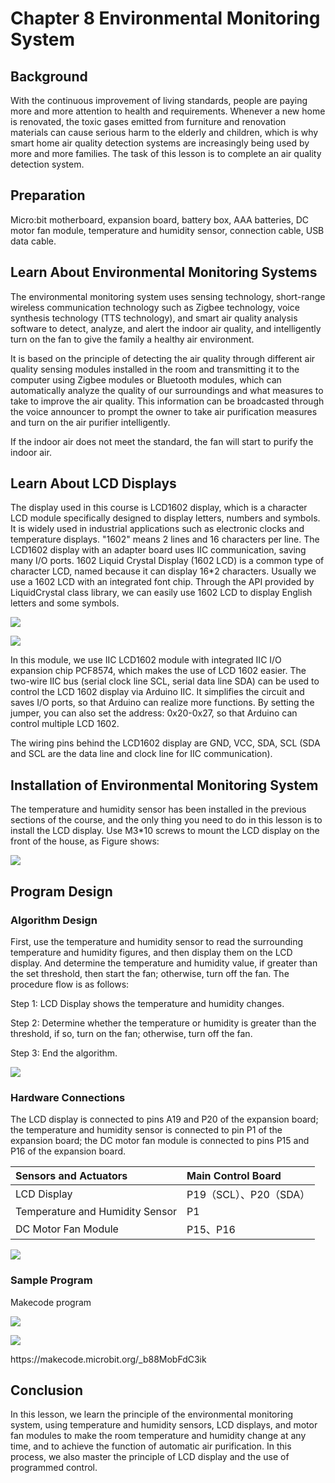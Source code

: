 # Chapter 8  Environmental Monitoring System 

## Background 
<P>
With the continuous improvement of living standards, people are paying more and more attention to health and requirements. Whenever a new home is renovated, the toxic gases emitted from furniture and renovation materials can cause serious harm to the elderly and children, which is why smart home air quality detection systems are increasingly being used by more and more families. The task of this lesson is to complete an air quality detection system. 
<P>

## Preparation  
<P>
Micro:bit motherboard, expansion board, battery box, AAA batteries, DC motor fan module, temperature and humidity sensor, connection cable, USB data cable.  
<P>

## Learn About Environmental Monitoring Systems 

<P>
The environmental monitoring system uses sensing technology, short-range wireless communication technology such as Zigbee technology, voice synthesis technology (TTS technology), and smart air quality analysis software to detect, analyze, and alert the indoor air quality, and intelligently turn on the fan to give the family a healthy air environment. 
<P>
<P>
It is based on the principle of detecting the air quality through different air quality sensing modules installed in the room and transmitting it to the computer using Zigbee modules or Bluetooth modules, which can automatically analyze the quality of our surroundings and what measures to take to improve the air quality. This information can be broadcasted through the voice announcer to prompt the owner to take air purification measures and turn on the air purifier intelligently. 
<P>
<P>
If the indoor air does not meet the standard, the fan will start to purify the indoor air.  
<P>


## Learn About LCD Displays 

<P>
The display used in this course is LCD1602 display, which is a character LCD module specifically designed to display letters, numbers and symbols. It is widely used in industrial applications such as electronic clocks and temperature displays. "1602" means 2 lines and 16 characters per line. The LCD1602 display with an adapter board uses IIC communication, saving many I/O ports. 1602 Liquid Crystal Display (1602 LCD) is a common type of character LCD, named because it can display 16*2 characters. Usually we use a 1602 LCD with an integrated font chip. Through the API provided by LiquidCrystal class library, we can easily use 1602 LCD to display English letters and some symbols.  
<P>
<P>
  
![](pic/8/81.png)<BR>
<P>
<P>
  
![](pic/8/82.png)<BR>
<P>
<P>
In this module, we use IIC LCD1602 module with integrated IIC I/O expansion chip PCF8574, which makes the use of LCD 1602 easier. The two-wire IIC bus (serial clock line SCL, serial data line SDA) can be used to control the LCD 1602 display via Arduino IIC. It simplifies the circuit and saves I/O ports, so that Arduino can realize more functions. By setting the jumper, you can also set the address: 0x20-0x27, so that Arduino can control multiple LCD 1602.  
<P>
<P>
The wiring pins behind the LCD1602 display are GND, VCC, SDA, SCL (SDA and SCL are the data line and clock line for IIC communication).  
<P>


## Installation of Environmental Monitoring System  
<P>
The temperature and humidity sensor has been installed in the previous sections of the course, and the only thing you need to do in this lesson is to install the LCD display. Use M3*10 screws to mount the LCD display on the front of the house, as Figure shows:  
<P>
<P>
  
![](pic/8/83.jpg)<BR>
<P>

## Program Design 

### Algorithm Design  
<P>
First, use the temperature and humidity sensor to read the surrounding temperature and humidity figures, and then display them on the LCD display. And determine the temperature and humidity value, if greater than the set threshold, then start the fan; otherwise, turn off the fan. The procedure flow is as follows:  
<P>
<P>
Step 1: LCD Display shows the temperature and humidity changes. 
<P>
<P>
Step 2: Determine whether the temperature or humidity is greater than the threshold, if so, turn on the fan; otherwise, turn off the fan. 
<P>
<P>
Step 3: End the algorithm.
<P>
<P>
  
![](pic/8/84.png)<BR>
<P>

### Hardware Connections  
<P>
The LCD display is connected to pins A19 and P20 of the expansion board; the temperature and humidity sensor is connected to pin P1 of the expansion board; the DC motor fan module is connected to pins P15 and P16 of the expansion board.  
<P>

Sensors and Actuators|Main Control Board 
:--|:--
LCD Display |P19（SCL）、P20（SDA） 
Temperature and Humidity Sensor|P1 
DC Motor Fan Module|P15、P16 
<P>
<P>
  
![](pic/8/85.jpg)<BR>
<P>

### Sample Program  
<P>
Makecode program 
<P>
  
![](pic/8/86.png)<BR>
<P>
<P>
  
![](pic/8/87.png)<BR>
<P>
<P>
https://makecode.microbit.org/_b88MobFdC3ik 
<P>

## Conclusion 
<P>
In this lesson, we learn the principle of the environmental monitoring system, using temperature and humidity sensors, LCD displays, and motor fan modules to make the room temperature and humidity change at any time, and to achieve the function of automatic air purification. In this process, we also master the principle of LCD display and the use of programmed control.  
<P>
